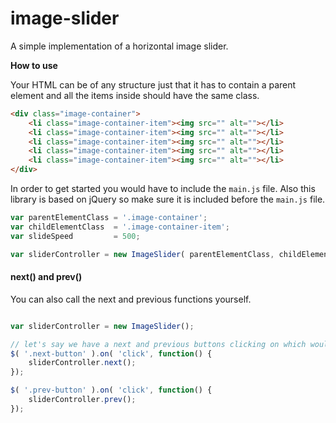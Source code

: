 # image-slider
A simple implementation of a horizontal image slider.

**How to use**

Your HTML can be of any structure just that it has to contain a parent element and all the items inside should have the same class.

```html
<div class="image-container">
    <li class="image-container-item"><img src="" alt=""></li>
    <li class="image-container-item"><img src="" alt=""></li>
    <li class="image-container-item"><img src="" alt=""></li>
    <li class="image-container-item"><img src="" alt=""></li>
    <li class="image-container-item"><img src="" alt=""></li>
</div>
```

In order to get started you would have to include the ``main.js`` file. Also this library is based on jQuery so make sure it is included before the ``main.js`` file.

```js
var parentElementClass = '.image-container';
var childElementClass  = '.image-container-item';
var slideSpeed         = 500;

var sliderController = new ImageSlider( parentElementClass, childElementClass, slideSpeed );
```

#### next() and prev()
You can also call the next and previous functions yourself.

```js

var sliderController = new ImageSlider();

// let's say we have a next and previous buttons clicking on which would make the slider move
$( '.next-button' ).on( 'click', function() {
    sliderController.next();
});

$( '.prev-button' ).on( 'click', function() {
    sliderController.prev();
});

```
